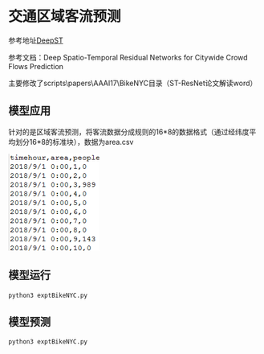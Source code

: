 交通区域客流预测
======
参考地址[DeepST](https://github.com/lucktroy/DeepST)

参考文档：Deep Spatio-Temporal Residual Networks for Citywide Crowd Flows Prediction

主要修改了scripts\papers\AAAI17\BikeNYC目录（ST-ResNet论文解读word）



## 模型应用

针对的是区域客流预测，将客流数据分成规则的16\*8的数据格式（通过经纬度平均划分16\*8的标准块），数据为area.csv

![1551788353664](assets/1551788353664.png)



## 模型运行

```
python3 exptBikeNYC.py
```



## 模型预测

```
python3 exptBikeNYC.py
```